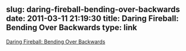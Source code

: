 slug: daring-fireball-bending-over-backwards
date: 2011-03-11 21:19:30
title: Daring Fireball: Bending Over Backwards
type: link
---

[Daring Fireball: Bending Over Backwards](http://daringfireball.net/2011/03/bending_over_backwards)
